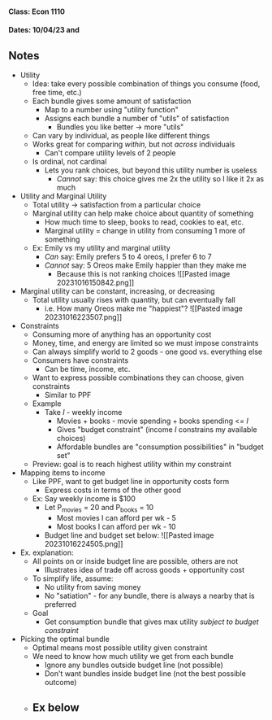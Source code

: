 #### Class: Econ 1110
#### Dates: 10/04/23 and

## Notes

- Utility 
	- Idea: take every possible combination of things you consume (food, free time, etc.)
	- Each bundle gives some amount of satisfaction
		- Map to a number using "utility function"
		- Assigns each bundle a number of "utils" of satisfaction
			- Bundles you like better -> more "utils"
	- Can vary by individual, as people like different things
	- Works great for comparing *within*, but not *across* individuals
		- Can't compare utility levels of 2 people
	- Is ordinal, not cardinal
		- Lets you rank choices, but beyond this utility number is useless
			- *Cannot* say: this choice gives me 2x the utility so I like it 2x as much
- Utility and Marginal Utility
	- Total utility -> satisfaction from a particular choice
	- Marginal utility can help make choice about quantity of something
		- How much time to sleep, books to read, cookies to eat, etc.
		- Marginal utility = change in utility from consuming 1 more of something
	- Ex: Emily vs my utility and marginal utility
		- *Can* say: Emily prefers 5 to 4 oreos, I prefer 6 to 7
		- *Cannot* say: 5 Oreos make Emily happier than they make me 
			- Because this is not ranking choices
![[Pasted image 20231016150842.png]]
- Marginal utility can be constant, increasing, or decreasing
	- Total utility usually rises with quantity, but can eventually fall
		- i.e. How many Oreos make me "happiest"?
![[Pasted image 20231016223507.png]]
- Constraints
	- Consuming more of anything has an opportunity cost
	- Money, time, and energy are limited so we must impose constraints
	- Can always simplify world to 2 goods - one good vs. everything else
	- Consumers have constraints
		- Can be time, income, etc. 
	- Want to express possible combinations they can choose, given constraints
		- Similar to PPF
	- Example
		- Take *I* - weekly income
			- Movies + books - movie spending + books spending <= *I*
			- Gives "budget constraint" (income *I* constrains my available choices)
			- Affordable bundles are "consumption possibilities" in "budget set"
	- Preview: goal is to reach highest utility within my constraint
- Mapping items to income
	- Like PPF, want to get budget line in opportunity costs form
		- Express costs in terms of the other good
	- Ex: Say weekly income is $100
		- Let P<sub>movies</sub> = 20 and P<sub>books</sub> = 10
			- Most movies I can afford per wk - 5
			- Most books I can afford per wk - 10
		- Budget line and budget set below:
![[Pasted image 20231016224505.png]]
- Ex. explanation: 
	- All points on or inside budget line are possible, others are not
		- Illustrates idea of trade off across goods + opportunity cost
	- To simplify life, assume:
		- No utility from saving money
		- No "satiation" - for any bundle, there is always a nearby that is preferred
	- Goal
		- Get consumption bundle that gives max utility *subject to budget constraint*
- Picking the optimal bundle
	- Optimal means most possible utility given constraint
	- We need to know how much utility we get from each bundle
		- Ignore any bundles outside budget line (not possible)
		- Don't want bundles inside budget line (not the best possible outcome)
	- Ex below
		- 